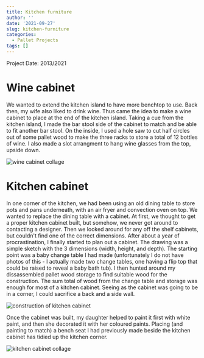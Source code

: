 ```yaml
---
title: Kitchen furniture
author: ''
date: '2021-09-27'
slug: kitchen-furniture
categories:
  - Pallet Projects
tags: []
---
```


Project Date: 2013/2021

# Wine cabinet
We wanted to extend the kitchen island to have more benchtop to use. Back then, my wife also liked to drink wine. Thus came the idea to make a wine cabinet to place at the end of the kitchen island. Taking a cue from the kitchen island, I made the bar stool side of the cabinet to match and be able to fit another bar stool. On the inside, I used a hole saw to cut half circles out of some pallet wood to make the three racks to store a total of 12 bottles of wine. I also made a slot arrangment to hang wine glasses from the top, upside down.

![wine cabinet collage](/post/2021-09-27-kitchen-furniture_files/wine_cabinet_collage.jpg)

# Kitchen cabinet
In one corner of the kitchen, we had been using an old dining table to store pots and pans underneath, with an air fryer and convection oven on top. We wanted to replace the dining table with a cabinet. At first, we thought to get a proper kitchen cabinet built, but somehow, we never got around to contacting a designer. Then we looked around for any off the shelf cabinets, but couldn't find one of the correct dimensions. After about a year of procrastination, I finally started to plan out a cabinet. The drawing was a simple sketch with the 3 dimensions (width, height, and depth). The starting point was a baby change table I had made (unfortunately I do not have photos of this - I actually made two change tables, one having a flip top that could be raised to reveal a baby bath tub). I then hunted around my dissassembled pallet wood storage to find suitable wood for the construction. The sum total of wood from the change table and storage was enough for most of a kitchen cabinet. Seeing as the cabinet was going to be in a corner, I could sacrifice a back and a side wall.

![construction of kitchen cabinet](/post/2021-09-27-kitchen-furniture_files/kitchen_cabinet_constuction_collage.jpg)

Once the cabinet was built, my daughter helped to paint it first with white paint, and then she decorated it with her coloured paints. Placing (and painting to match) a bench seat I had previously made beside the kitchen cabinet has tidied up the kitchen corner.

![kitchen cabinet collage](/post/2021-09-27-kitchen-furniture_files/kitchen_cabinet.jpg)